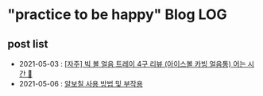 # "practice to be happy" Blog LOG

## post list
- 2021-05-03 : 	[[자주] 빅 볼 얼음 트레이 4구 리뷰 (아이스볼 카빙 얼음통) 어는 시간 🧊](https://happywww.tistory.com/101)
- 2021-05-06 : [알보칠 사용 방법 및 부작용](https://happywww.tistory.com/102)